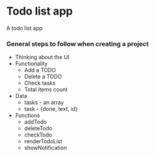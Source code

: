 # Todo list app

A todo list app

### General steps to follow when creating a project

- Thinking about the UI
- Functionality
  - Add a TODO
  - Delete a TODO
  - Check tasks
  - Total items count
- Data
  - tasks - an array
  - task - {done, text, id}
- Functions
  - addTodo
  - deleteTodo
  - checkTodo
  - renderTodoList
  - showNotification
